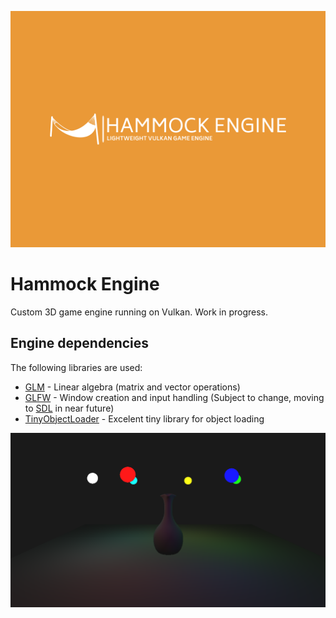 ![Hammock Engnine Logo](https://raw.githubusercontent.com/elliahu/HammockEngine/master/Img/hammock-engine-logo.png)

# Hammock Engine
Custom 3D game engine running on Vulkan. Work in progress.

## Engine dependencies
The following libraries are used:
- [GLM](https://github.com/g-truc/glm) - Linear algebra (matrix and vector operations)
- [GLFW](https://www.glfw.org/) - Window creation and input handling (Subject to change, moving to [SDL](https://libsdl.org/) in near future)
- [TinyObjectLoader](https://github.com/tinyobjloader/tinyobjloader) - Excelent tiny library for object loading

![Point Light System](https://raw.githubusercontent.com/elliahu/HammockEngine/master/Img/point_light_system.png)